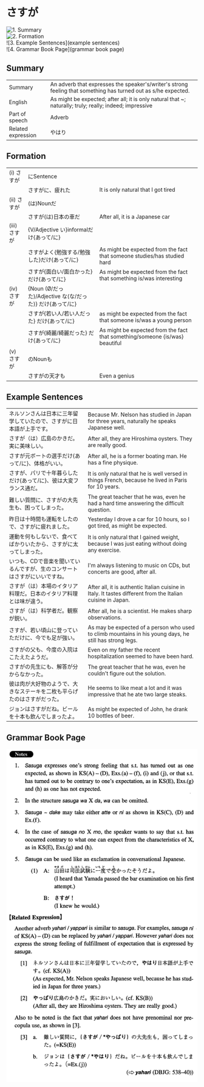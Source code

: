 # さすが

![1. Summary](summary)<br>
![2. Formation](formation)<br>
![3. Example Sentences](example sentences)<br>
![4. Grammar Book Page](grammar book page)<br>


## Summary

<table><tr>   <td>Summary</td>   <td>An adverb that expresses the speaker's/writer's strong feeling that something has turned out as s/he expected.</td></tr><tr>   <td>English</td>   <td>As might be expected; after all; it is only natural that ~; naturally; truly; really; indeed; impressive</td></tr><tr>   <td>Part of speech</td>   <td>Adverb</td></tr><tr>   <td>Related expression</td>   <td>やはり</td></tr></table>

## Formation

<table class="table"><tbody><tr class="tr head"><td class="td"><span class="numbers">(i)</span> <span class="concept">さすが</span></td><td class="td"><span>にSentence</span><span class="concept"></span></td><td class="td"></td></tr><tr class="tr"><td class="td"></td><td class="td"><span class="concept">さすが</span><span>に、疲れた</span></td><td class="td"><span>It is only natural that I got tired</span></td></tr><tr class="tr head"><td class="td"><span class="numbers">(ii)</span> <span class="concept">さすが</span></td><td class="td"><span>(は)Nounだ</span><span class="concept"></span></td><td class="td"></td></tr><tr class="tr"><td class="td"></td><td class="td"><span class="concept">さすが</span><span>(は)日本の車だ</span></td><td class="td"><span>After all, it is a Japanese car</span></td></tr><tr class="tr head"><td class="td"><span class="numbers">(iii)</span> <span class="concept">さすが</span></td><td class="td"><span>{V/Adjective い}informalだけ{あって/に}</span><span class="concept"></span></td><td class="td"></td></tr><tr class="tr"><td class="td"></td><td class="td"><span class="concept">さすが</span><span>よく{勉強する/勉強した}だけ{あって/に}</span></td><td class="td"><span>As might be expected from the fact that someone studies/has studied hard</span></td></tr><tr class="tr"><td class="td"></td><td class="td"><span class="concept">さすが</span><span>{面白い/面白かった}だけ{あって/に}</span></td><td class="td"><span>As might be expected from the fact that something is/was interesting</span></td></tr><tr class="tr head"><td class="td"><span class="numbers">(iv)</span> <span class="concept">さすが</span></td><td class="td"><span>{Noun (Ø/だった)/Adjective な(な/だった)} だけ{あって/に}</span><span class="concept"></span></td><td class="td"></td></tr><tr class="tr"><td class="td"></td><td class="td"><span class="concept">さすが</span><span>{若い人/若い人だった} だけ{あって/に}</span></td><td class="td"><span>as might be expected from the fact that someone is/was a young person</span></td></tr><tr class="tr"><td class="td"></td><td class="td"><span class="concept">さすが</span><span>{綺麗/綺麗だった} だけ{あって/に}</span></td><td class="td"><span>As might be expected from the fact that something/someone {is/was} beautiful</span></td></tr><tr class="tr head"><td class="td"><span class="numbers">(v)</span> <span class="concept">さすが</span></td><td class="td"><span>のNounも</span><span class="concept"></span></td><td class="td"></td></tr><tr class="tr"><td class="td"></td><td class="td"><span class="concept">さすが</span><span>の天才も</span></td><td class="td"><span>Even a genius</span></td></tr></tbody></table>

## Example Sentences

<table><tr>   <td>ネルソンさんは日本に三年留学していたので、さすがに日本語が上手です。</td>   <td>Because Mr. Nelson has studied in Japan for three years, naturally he speaks Japanese well.</td></tr><tr>   <td>さすが（は）広島のかきだ。実に美味しい。</td>   <td>After all, they are Hiroshima oysters. They are really good.</td></tr><tr>   <td>さすが元ボートの選手だけ{あって/に}、体格がいい。</td>   <td>After all, he is a former boating man. He has a fine physique.</td></tr><tr>   <td>さすが、パリで十年暮らしただけ{あって/に}、彼は大変フランス通だ。</td>   <td>It is only natural that he is well versed in things French, because he lived in Paris for 10 years.</td></tr><tr>   <td>難しい質問に、さすがの大先生も、困ってしまった。</td>   <td>The great teacher that he was, even he had a hard time answering the difficult question.</td></tr><tr>   <td>昨日は十時間も運転をしたので、さすがに疲れました。</td>   <td>Yesterday I drove a car for 10 hours, so I got tired, as might be expected.</td></tr><tr>   <td>運動を何もしないで、食べてばかりいたから、さすがに太ってしまった。</td>   <td>It is only natural that I gained weight, because I was just eating without doing any exercise.</td></tr><tr>   <td>いつも、CDで音楽を聞いているんですが、生のコンサートはさすがにいいですね。</td>   <td>I'm always listening to music on CDs, but concerts are good, after all.</td></tr><tr>   <td>さすが（は）本場のイタリア料理だ。日本のイタリア料理とは味が違う。</td>   <td>After all, it is authentic Italian cuisine in Italy. It tastes different from the Italian cuisine in Japan.</td></tr><tr>   <td>さすが（は）科学者だ。観察が鋭い。</td>   <td>After all, he is a scientist. He makes sharp observations.</td></tr><tr>   <td>さすが、若い頃山に登っていただけに、今でも足が強い。</td>   <td>As may be expected of a person who used to climb mountains in his young days, he still has strong legs.</td></tr><tr>   <td>さすがの父も、今度の入院はこたえたようだ。</td>   <td>Even on my father the recent hospitalization seemed to have been hard.</td></tr><tr>   <td>さすがの先生にも、解答が分からなかった。</td>   <td>The great teacher that he was, even he couldn't figure out the solution.</td></tr><tr>   <td>彼は肉が大好物のようで、大きなステーキを二枚も平らげたのはさすがだった。</td>   <td>He seems to like meat a lot and it was impressive that he ate two large steaks.</td></tr><tr>   <td>ジョンはさすがだね。ビールを十本も飲んでしまったよ。</td>   <td>As might be expected of John, he drank 10 bottles of beer.</td></tr></table>

## Grammar Book Page

![](../img/Intermediateさすが.png)

